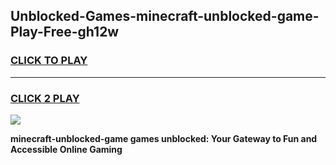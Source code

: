 
## Unblocked-Games-minecraft-unblocked-game-Play-Free-gh12w
<h3>
<a href="https://premium76.site?title=minecraft-unblocked-game&ref=18A">CLICK TO PLAY</a></h3>
<hr>

<h3>
<a href="https://premium76.site?title=minecraft-unblocked-game&ref=18A">CLICK 2 PLAY</a>
  
</h3>

<a href="https://premium76.site?title=minecraft-unblocked-game&ref=18A"><img src="https://clearcache.store/games.png"></a>


**minecraft-unblocked-game games unblocked: Your Gateway to Fun and Accessible Online Gaming**
